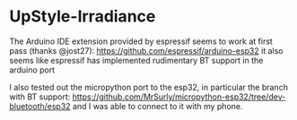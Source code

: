 # UpStyle-Irradiance

The Arduino IDE extension provided by espressif seems to work at first pass (thanks @jost27):
https://github.com/espressif/arduino-esp32
it also seems like espressif has implemented rudimentary BT support in the arduino port

I also tested out the micropython port to the esp32, in particular the branch with BT support:
https://github.com/MrSurly/micropython-esp32/tree/dev-bluetooth/esp32
and I was able to connect to it with my phone.

